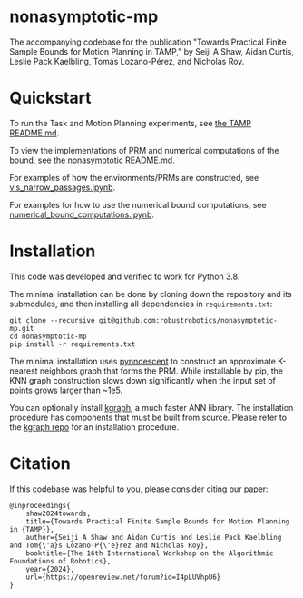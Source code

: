 # nonasymptotic-mp

The accompanying codebase for the publication "Towards Practical Finite Sample Bounds for Motion Planning in TAMP," by
Seiji A Shaw, Aidan Curtis, Leslie Pack Kaelbling, Tomás Lozano-Pérez, and Nicholas Roy.

# Quickstart

To run the Task and Motion Planning experiments, see
[the TAMP README.md](/exps/tamp_environment/README.md).

To view the implementations of PRM and numerical computations of the bound, see
[the nonasymptotic README.md](/nonasymptotic/README.md).

For examples of how the environments/PRMs are constructed, see 
[vis_narrow_passages.ipynb](/notebooks/vis_narrow_passages.ipynb).

For examples for how to use the numerical bound computations, see
[numerical_bound_computations.ipynb](/notebooks/numerical_bound_comparisons.ipynb).



# Installation

This code was developed and verified to work for Python 3.8. 

The minimal installation can be done by cloning down the repository and its submodules,
and then installing all dependencies in `requirements.txt`:

```shell
git clone --recursive git@github.com:robustrobotics/nonasymptotic-mp.git
cd nonasymptotic-mp
pip install -r requirements.txt
```

The minimal installation uses [pynndescent](https://pynndescent.readthedocs.io/en/stable/) 
to construct an approximate K-nearest neighbors graph that forms the
PRM. While installable by pip, the KNN graph construction slows down significantly when the input set of points 
grows larger than ~1e5.

You can optionally install [kgraph](https://github.com/aaalgo/kgraph), a much faster ANN library. 
The installation procedure has components that must be built from source. 
Please refer to the [kgraph repo](https://github.com/aaalgo/kgraph) for an installation procedure.


  
# Citation

If this codebase was helpful to you, please consider citing our paper:
```text
@inproceedings{
    shaw2024towards,
    title={Towards Practical Finite Sample Bounds for Motion Planning in {TAMP}},
    author={Seiji A Shaw and Aidan Curtis and Leslie Pack Kaelbling and Tom{\'a}s Lozano-P{\'e}rez and Nicholas Roy},
    booktitle={The 16th International Workshop on the Algorithmic Foundations of Robotics},
    year={2024},
    url={https://openreview.net/forum?id=I4pLUVhpU6}
}
```